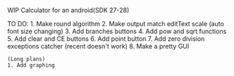 WIP
Calculator for an android(SDK 27-28)

TO DO:
    1. Make round algorithm
    2. Make output match editText scale (auto font size changing)
    3. Add branches buttons
    4. Add pow and sqrt functions
    5. Add clear and CE buttons
    6. Add point button
    7. Add zero division exceptions catcher (recent doesn't work)
    8. Make a pretty GUI




    (Long plans)
    1. Add graphing
